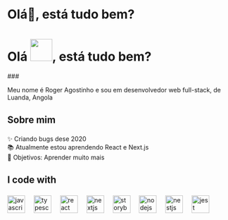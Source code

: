 <h1 align="left">Olá👋, está tudo bem?</h1>
<h1> Olá <img src="https://emojis.slackmojis.com/emojis/images/1577305505/7373/hand_wave.gif?1577305505" width="50" />, está tudo bem?</h1>
###

<p align="left">Meu nome é Roger Agostinho e sou em desenvolvedor web full-stack, de Luanda, Angola</p>

###

<h2 align="left">Sobre mim</h2>

###

<p align="left">✨ Criando bugs dese 2020<br>📚 Atualmente estou aprendendo React e Next.js <br>🎯 Objetivos: Aprender muito mais<br><!--🎲 E...eu jogo basquete e jogo xadrez online--></p>

###

<h2 align="left">I code with</h2>

###

<div align="left">
  <img src="https://cdn.jsdelivr.net/gh/devicons/devicon/icons/javascript/javascript-original.svg" height="40" alt="javascript logo"  />
  <img width="12" />
  <img src="https://cdn.jsdelivr.net/gh/devicons/devicon@latest/icons/threedsmax/threedsmax-original.svg" height="40" alt="typescript logo"  />
  <img width="12" />
  <img src="https://cdn.jsdelivr.net/gh/devicons/devicon/icons/react/react-original.svg" height="40" alt="react logo"  />
  <img width="12" />
  <img src="https://cdn.jsdelivr.net/gh/devicons/devicon/icons/nextjs/nextjs-original.svg" height="40" alt="nextjs logo"  />
  <img width="12" />
  <img src="https://cdn.jsdelivr.net/gh/devicons/devicon/icons/storybook/storybook-original.svg" height="40" alt="storybook logo"  />
  <img width="12" />
  <img src="https://cdn.jsdelivr.net/gh/devicons/devicon/icons/nodejs/nodejs-original.svg" height="40" alt="nodejs logo"  />
  <img width="12" />
  <img src="https://cdn.jsdelivr.net/gh/devicons/devicon/icons/nestjs/nestjs-plain.svg" height="40" alt="nestjs logo"  />
  <img width="12" />
  <img src="https://cdn.jsdelivr.net/gh/devicons/devicon/icons/jest/jest-plain.svg" height="40" alt="jest logo"  />
</div>

###
<!---
rogeragostinho/rogeragostinho is a ✨ special ✨ repository because its `README.md` (this file) appears on your GitHub profile.
You can click the Preview link to take a look at your changes.
--->
